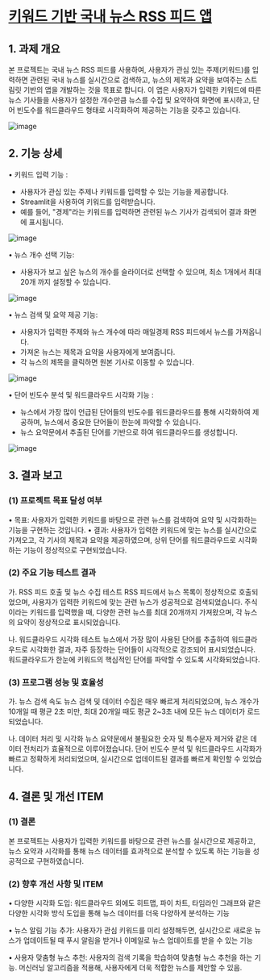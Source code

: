 # [키워드 기반 국내 뉴스 RSS 피드 앱](https://rsskorea.streamlit.app/)

## 1. 과제 개요
본 프로젝트는 국내 뉴스 RSS 피드를 사용하여, 사용자가 관심 있는 주제(키워드)를 입력하면 관련된 국내 뉴스를 실시간으로 검색하고, 뉴스의 제목과 요약을 보여주는 스트림릿 기반의 앱을 개발하는 것을 목표로 합니다. 이 앱은 사용자가 입력한 키워드에 따른 뉴스 기사들을 사용자가 설정한 개수만큼 뉴스를 수집 및 요약하여 화면에 표시하고, 단어 빈도수를 워드클라우드 형태로 시각화하여 제공하는 기능을 갖추고 있습니다.

![image](https://github.com/user-attachments/assets/f8b9511d-9d8f-4bb2-8cf3-11bf55a5bf41)

## 2. 기능 상세
•  키워드 입력 기능 :
- 사용자가 관심 있는 주제나 키워드를 입력할 수 있는 기능을 제공합니다.
- Streamlit을 사용하여 키워드를 입력받습니다.
- 예를 들어, "경제"라는 키워드를 입력하면 관련된 뉴스 기사가 검색되어 결과 화면에 표시됩니다.

![image](https://github.com/user-attachments/assets/1d328630-d08b-4f25-9794-f3a6e1b054db)
  
•  뉴스 개수 선택 기능:
- 사용자가 보고 싶은 뉴스의 개수를 슬라이더로 선택할 수 있으며, 최소 1개에서 최대20개 까지 설정할 수 있습니다.

![image](https://github.com/user-attachments/assets/b436c3e3-d48c-4483-bd42-456d669badb5)
  
•  뉴스 검색 및 요약 제공 기능:
- 사용자가 입력한 주제와 뉴스 개수에 따라 매일경제 RSS 피드에서 뉴스를 가져옵니다.
- 가져온 뉴스는 제목과 요약을 사용자에게 보여줍니다.
- 각 뉴스의 제목을 클릭하면 원본 기사로 이동할 수 있습니다.

![image](https://github.com/user-attachments/assets/df482bfc-650e-416a-86cd-42e9c2c59ca0)
  
•  단어 빈도수 분석 및 워드클라우드 시각화 기능 :
- 뉴스에서 가장 많이 언급된 단어들의 빈도수를 워드클라우드를 통해 시각화하여 제공하며, 뉴스에서 중요한 단어들이 한눈에 파악할 수 있습니다.
- 뉴스 요약문에서 추출된 단어를 기반으로 하여 워드클라우드를 생성합니다.

![image](https://github.com/user-attachments/assets/a77b582e-6a64-4f70-8f7e-e1aa8d19f79d)
  
## 3. 결과 보고
### (1) 프로젝트 목표 달성 여부
•  목표: 사용자가 입력한 키워드를 바탕으로 관련 뉴스를 검색하여 요약 및 시각화하는 기능을 구현하는 것입니다.
•  결과: 사용자가 입력한 키워드에 맞는 뉴스를 실시간으로 가져오고, 각 기사의 제목과 요약을 제공하였으며, 상위 단어를 워드클라우드로 시각화하는 기능이 정상적으로 구현되었습니다.

### (2) 주요 기능 테스트 결과
가. RSS 피드 호출 및 뉴스 수집 테스트
RSS 피드에서 뉴스 목록이 정상적으로 호출되었으며, 사용자가 입력한 키워드에 맞는 관련 뉴스가 성공적으로 검색되었습니다. 주식이라는 키워드를 입력했을 때, 다양한 관련 뉴스를 최대 20개까지 가져왔으며, 각 뉴스의 요약이 정상적으로 표시되었습니다.

나. 워드클라우드 시각화 테스트
뉴스에서 가장 많이 사용된 단어를 추출하여 워드클라우드로 시각화한 결과, 자주 등장하는 단어들이 시각적으로 강조되어 표시되었습니다. 워드클라우드가 한눈에 키워드의 핵심적인 단어를 파악할 수 있도록 시각화되었습니다.

### (3) 프로그램 성능 및 효율성
가. 뉴스 검색 속도
뉴스 검색 및 데이터 수집은 매우 빠르게 처리되었으며, 뉴스 개수가 10개일 때 평균 2초 미만, 최대 20개일 때도 평균 2~3초 내에 모든 뉴스 데이터가 로드되었습니다.

나. 데이터 처리 및 시각화
뉴스 요약문에서 불필요한 숫자 및 특수문자 제거와 같은 데이터 전처리가 효율적으로 이루어졌습니다. 단어 빈도수 분석 및 워드클라우드 시각화가 빠르고 정확하게 처리되었으며, 실시간으로 업데이트된 결과를 빠르게 확인할 수 있었습니다. 

## 4. 결론 및 개선 ITEM
### (1) 결론
본 프로젝트는 사용자가 입력한 키워드를 바탕으로 관련 뉴스를 실시간으로 제공하고, 뉴스 요약과 시각화를 통해 뉴스 데이터를 효과적으로 분석할 수 있도록 하는 기능을 성공적으로 구현하였습니다. 

### (2) 향후 개선 사항 및 ITEM
•  다양한 시각화 도입:
워드클라우드 외에도 히트맵, 파이 차트, 타임라인 그래프와 같은 다양한 시각화 방식 도입을 통해 뉴스 데이터를 더욱 다양하게 분석하는 기능

•  뉴스 알림 기능 추가:
사용자가 관심 키워드를 미리 설정해두면, 실시간으로 새로운 뉴스가 업데이트될 때 푸시 알림을 받거나 이메일로 뉴스 업데이트를 받을 수 있는 기능

•  사용자 맞춤형 뉴스 추천:
사용자의 검색 기록을 학습하여 맞춤형 뉴스 추천을 하는 기능. 머신러닝 알고리즘을 적용해, 사용자에게 더욱 적합한 뉴스를 제안할 수 있음.
